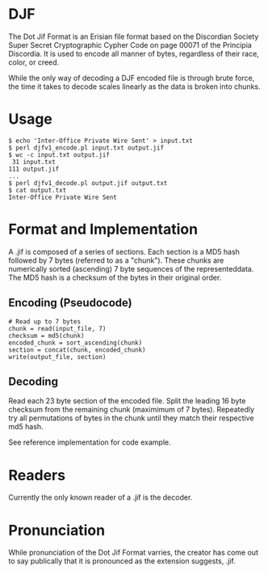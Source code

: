 DJF
===

The Dot Jif Format is an Erisian file format based on the Discordian Society Super Secret Cryptographic Cypher Code on page 00071 of the Principia Discordia. It is used to encode all manner of bytes, regardless of their race, color, or creed.

While the only way of decoding a DJF encoded file is through brute force, the time it takes to decode scales linearly as the data is broken into chunks.

# Usage

```
$ echo 'Inter-Office Private Wire Sent' > input.txt
$ perl djfv1_encode.pl input.txt output.jif
$ wc -c input.txt output.jif
 31 input.txt
111 output.jif
...
$ perl djfv1_decode.pl output.jif output.txt
$ cat output.txt
Inter-Office Private Wire Sent
```

# Format and Implementation

A .jif is composed of a series of sections. Each section is a MD5 hash followed by 7 bytes (referred to as a "chunk"). These chunks are numerically sorted (ascending) 7 byte sequences of the representeddata. The MD5 hash is a checksum of the bytes in their original order.

## Encoding (Pseudocode)

```
# Read up to 7 bytes
chunk = read(input_file, 7)
checksum = md5(chunk)
encoded_chunk = sort_ascending(chunk)
section = concat(chunk, encoded_chunk)
write(output_file, section)
```

## Decoding

Read each 23 byte section of the encoded file. Split the leading 16 byte checksum from the remaining chunk (maximimum of 7 bytes). Repeatedly try all permutations of bytes in the chunk until they match their respective md5 hash.

See reference implementation for code example.

# Readers

Currently the only known reader of a .jif is the decoder.

# Pronunciation

While pronunciation of the Dot Jif Format varries, the creator has come out to say publically that it is pronounced as the extension suggests, .jif.
